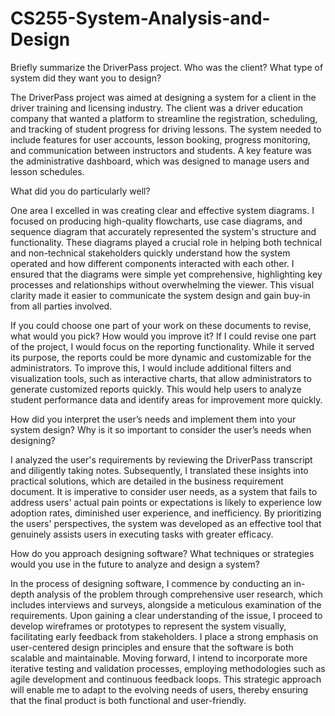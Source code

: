 # CS255-System-Analysis-and-Design

Briefly summarize the DriverPass project. Who was the client? What type of system did they want you to design?

The DriverPass project was aimed at designing a system for a client in the driver training and licensing industry. The client was a driver education company that wanted a platform to streamline the registration, scheduling, and tracking of student progress for driving lessons. The system needed to include features for user accounts, lesson booking, progress monitoring, and communication between instructors and students. A key feature was the administrative dashboard, which was designed to manage users and lesson schedules.

What did you do particularly well?

One area I excelled in was creating clear and effective system diagrams. I focused on producing high-quality flowcharts, use case diagrams, and sequence diagram that accurately represented the system's structure and functionality. These diagrams played a crucial role in helping both technical and non-technical stakeholders quickly understand how the system operated and how different components interacted with each other. I ensured that the diagrams were simple yet comprehensive, highlighting key processes and relationships without overwhelming the viewer. This visual clarity made it easier to communicate the system design and gain buy-in from all parties involved.

If you could choose one part of your work on these documents to revise, what would you pick? How would you improve it?
If I could revise one part of the project, I would focus on the reporting functionality. While it served its purpose, the reports could be more dynamic and customizable for the administrators. To improve this, I would include additional filters and visualization tools, such as interactive charts, that allow administrators to generate customized reports quickly. This would help users to analyze student performance data and identify areas for improvement more quickly.

How did you interpret the user’s needs and implement them into your system design? Why is it so important to consider the user’s needs when designing?

I analyzed the user's requirements by reviewing the DriverPass transcript and diligently taking notes. Subsequently, I translated these insights into practical solutions, which are detailed in the business requirement document. It is imperative to consider user needs, as a system that fails to address users' actual pain points or expectations is likely to experience low adoption rates, diminished user experience, and inefficiency. By prioritizing the users' perspectives, the system was developed as an effective tool that genuinely assists users in executing tasks with greater efficacy.

How do you approach designing software? What techniques or strategies would you use in the future to analyze and design a system?

In the process of designing software, I commence by conducting an in-depth analysis of the problem through comprehensive user research, which includes interviews and surveys, alongside a meticulous examination of the requirements. Upon gaining a clear understanding of the issue, I proceed to develop wireframes or prototypes to represent the system visually, facilitating early feedback from stakeholders. I place a strong emphasis on user-centered design principles and ensure that the software is both scalable and maintainable. Moving forward, I intend to incorporate more iterative testing and validation processes, employing methodologies such as agile development and continuous feedback loops. This strategic approach will enable me to adapt to the evolving needs of users, thereby ensuring that the final product is both functional and user-friendly.

